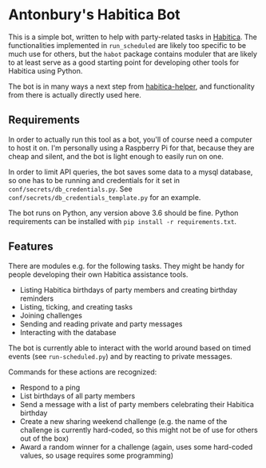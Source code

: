 # Antonbury's Habitica Bot

This is a simple bot, written to help with party-related tasks in [Habitica](https://habitica.com/). The functionalities implemented in `run_scheduled` are likely too specific to be much use for others, but the `habot` package contains moduler that are likely to at least serve as a good starting point for developing other tools for Habitica using Python.

The bot is in many ways a next step from [habitica-helper](https://github.com/aajarven/habitica-helper), and functionality from there is actually directly used here.

## Requirements
In order to actually run this tool as a bot, you'll of course need a computer to host it on. I'm personally using a Raspberry Pi for that, because they are cheap and silent, and the bot is light enough to easily run on one.

In order to limit API queries, the bot saves some data to a mysql database, so one has to be running and credentials for it set in `conf/secrets/db_credentials.py`. See `conf/secrets/db_credentials_template.py` for an example.

The bot runs on Python, any version above 3.6 should be fine. Python requirements can be installed with `pip install -r requirements.txt`.


## Features

There are modules e.g. for the following tasks. They might be handy for people developing their own Habitica assistance tools.
 - Listing Habitica birthdays of party members and creating birthday reminders
 - Listing, ticking, and creating tasks
 - Joining challenges
 - Sending and reading private and party messages
 - Interacting with the database

The bot is currently able to interact with the world around based on timed events (see `run-scheduled.py`) and by reacting to private messages.

Commands for these actions are recognized:
 - Respond to a ping
 - List birthdays of all party members
 - Send a message with a list of party members celebrating their Habitica birthday
 - Create a new sharing weekend challenge (e.g. the name of the challenge is currently hard-coded, so this might not be of use for others out of the box)
 - Award a random winner for a challenge (again, uses some hard-coded values, so usage requires some programming)
